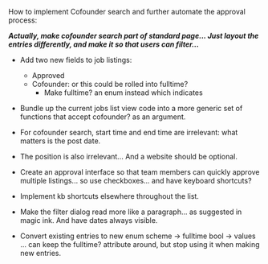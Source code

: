 How to implement Cofounder search and further automate the approval process:

***Actually, make cofounder search part of standard page...
Just layout the entries differently, and make it so that users
can filter...***

- Add two new fields to job listings:
  * Approved
  * Cofounder: or this could be rolled into fulltime?
    - Make fulltime? an enum instead which indicates 
- Bundle up the current jobs list view code into a more generic set of functions
  that accept cofounder? as an argument.
- For cofounder search, start time and end time are irrelevant: what matters is the post date.
- The position is also irrelevant... And a website should be optional.

- Create an approval interface so that team members can quickly approve
  multiple listings... so use checkboxes... and have keyboard shortcuts?
- Implement kb shortcuts elsewhere throughout the list.

- Make the filter dialog read more like a paragraph... as suggested in
  magic ink. And have dates always visible.
  
- Convert existing entries to new enum scheme -> fulltime bool -> values
... can keep the fulltime? attribute around, but stop using it when making new entries.
